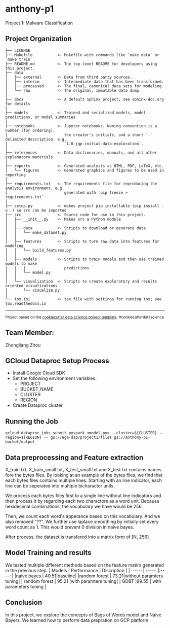 anthony-p1
==============================

Project 1: Malware Classification

Project Organization
------------

    ├── LICENSE
    ├── Makefile           <- Makefile with commands like `make data` or `make train`
    ├── README.md          <- The top-level README for developers using this project.
    ├── data
    │   ├── external       <- Data from third party sources.
    │   ├── interim        <- Intermediate data that has been transformed.
    │   ├── processed      <- The final, canonical data sets for modeling.
    │   └── raw            <- The original, immutable data dump.
    │
    ├── docs               <- A default Sphinx project; see sphinx-doc.org for details
    │
    ├── models             <- Trained and serialized models, model predictions, or model summaries
    │
    ├── notebooks          <- Jupyter notebooks. Naming convention is a number (for ordering),
    │                         the creator's initials, and a short `-` delimited description, e.g.
    │                         `1.0-jqp-initial-data-exploration`.
    │
    ├── references         <- Data dictionaries, manuals, and all other explanatory materials.
    │
    ├── reports            <- Generated analysis as HTML, PDF, LaTeX, etc.
    │   └── figures        <- Generated graphics and figures to be used in reporting
    │
    ├── requirements.txt   <- The requirements file for reproducing the analysis environment, e.g.
    │                         generated with `pip freeze > requirements.txt`
    │
    ├── setup.py           <- makes project pip installable (pip install -e .) so src can be imported
    ├── src                <- Source code for use in this project.
    │   ├── __init__.py    <- Makes src a Python module
    │   │
    │   ├── data           <- Scripts to download or generate data
    │   │   └── make_dataset.py
    │   │
    │   ├── features       <- Scripts to turn raw data into features for modeling
    │   │   └── build_features.py
    │   │
    │   ├── models         <- Scripts to train models and then use trained models to make
    │   │   │                 predictions
    │   │   └── model.py
    │   │
    │   └── visualization  <- Scripts to create exploratory and results oriented visualizations
    │       └── visualize.py
    │
    └── tox.ini            <- tox file with settings for running tox; see tox.readthedocs.io


--------

<p><small>Project based on the <a target="_blank" href="https://drivendata.github.io/cookiecutter-data-science/">cookiecutter data science project template</a>. #cookiecutterdatascience</small></p>

## Team Member:

Zhongliang Zhou
##
##

## GCloud Dataproc Setup Process

- Install Google Cloud SDK
- Set the following environment variables:
    - PROJECT
    - BUCKET_NAME
    - CLUSTER
    - REGION
- Create Dataproc cluster


## Running the Job
`gcloud dataproc jobs submit pyspark <model.py> --cluster=${CLUSTER} --region=${REGION} -- gs://uga-dsp/project1/files gs://anthony-p1-bucket/output`

## Data preprocessing and Feature extraction

X_train.txt, X_train_small.txt, X_test_small.txt and X_test.txt contains names fore the bytes files. By looking at an example of the bytes files, we find that each bytes files contains multiple lines. Starting with an line indicator, each line can be seperated into multiple bicharactor units.

We process each bytes files first to a single line without line indicators and then process it by regarding each two charactors as a word unit. Because hexidecimal combinations, the vocabulary we have would be 256. 

Then, we count each word's apperance based on this vocabulary. And we also removed "??". We further use laplace smoothing by initially set every word count as 1. This would prevent 0 division in naive bayes.

After process, the dataset is transfered into a matrix form of [N, 256]

## Model Training and results

We tested multiple different methods based on the feature matirx generated in the previous step.
|    Models   | Performance  | Discription |
| :----: | :----:  |:----: |
|naive bayes  | 40.51|baseline|
|random forest  | 73.21|without paramters tuning|
| random forest | 95.21 |with paramters tuning|
| GDBT |99.55 | with parameters tuning |

## Conclusion

In this project, we explore the concepts of Bags of Words model and Naive Bayers. We learned how to perform data prepration on GCP platform

